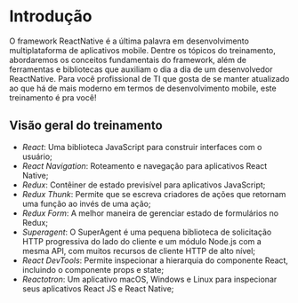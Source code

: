 # Introdução

O framework ReactNative é a última palavra em desenvolvimento multiplataforma de aplicativos mobile.
Dentre os tópicos do treinamento, abordaremos os conceitos fundamentais do framework, além de ferramentas e bibliotecas que auxiliam o dia a dia de um desenvolvedor ReactNative.
Para você profissional de TI que gosta de se manter atualizado ao que há de mais moderno em termos de desenvolvimento mobile, este treinamento é pra você!

<!--
## Pré-requisitos

Espera-se que o aluno possua prévio conhecimento nos tópicos abaixo para que possa tirar o máximo de aproveitamento do curso:

- ES6 - https://javascript.info/
- ReactJS - https://reactjs.org/tutorial/tutorial.html
- CSS - https://developer.mozilla.org/pt-BR/docs/Aprender/CSS/Introduction_to_CSS
-->

## Visão geral do treinamento

- _React_: Uma biblioteca JavaScript para construir interfaces com o usuário;
- _React Navigation_: Roteamento e navegação para aplicativos React Native;
- _Redux_: Contêiner de estado previsível para aplicativos JavaScript;
- _Redux Thunk_: Permite que se escreva criadores de ações que retornam uma função ao invés de uma ação;
- _Redux Form_: A melhor maneira de gerenciar estado de formulários no Redux;
- _Superagent_: O SuperAgent é uma pequena biblioteca de solicitação HTTP progressiva do lado do cliente e um módulo Node.js com a mesma API, com muitos recursos de cliente HTTP de alto nível;
- _React DevTools_: Permite inspecionar a hierarquia do componente React, incluindo o componente props e state;
- _Reactotron_: Um aplicativo macOS, Windows e Linux para inspecionar seus aplicativos React JS e React Native;
